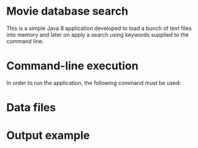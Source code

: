# Movie database search

This is a simple Java 8 application developed to load a bunch of text files 
into memory and later on apply a search using keywords supplied to the 
command line.

# Command-line execution
In order to run the application, the following command must be used:

# Data files

# Output example